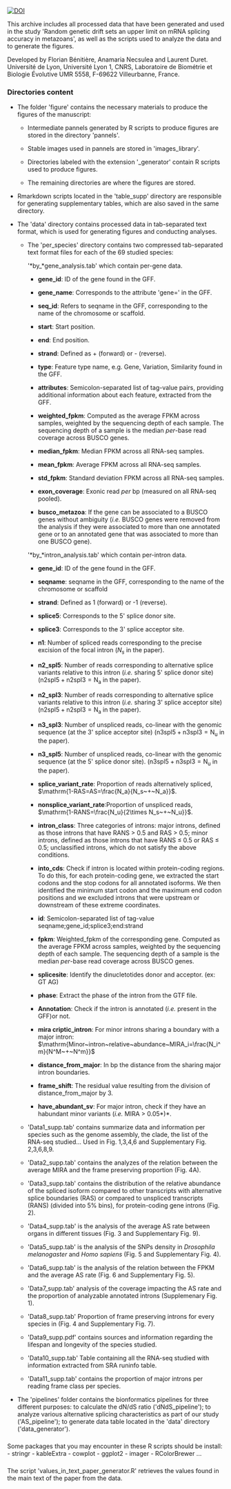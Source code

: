 [![DOI](https://zenodo.org/badge/575819362.svg)](https://zenodo.org/doi/10.5281/zenodo.7415114)

This archive includes all processed data that have been generated and used in the study 'Random genetic drift sets an upper limit on mRNA splicing accuracy in metazoans', as well as the scripts used to analyze the data and to generate the figures.

Developed by Florian Bénitière, Anamaria Necsulea and Laurent Duret. Université de Lyon, Université Lyon 1, CNRS, Laboratoire de Biométrie et Biologie Évolutive UMR 5558, F-69622 Villeurbanne, France.

### Directories content

-   The folder 'figure' contains the necessary materials to produce the figures of the manuscript:

    -   Intermediate pannels generated by R scripts to produce figures are stored in the directory 'pannels'.

    -   Stable images used in pannels are stored in 'images_library'.

    -   Directories labeled with the extension '\_generator' contain R scripts used to produce figures.

    -   The remaining directories are where the figures are stored.

-   Rmarkdown scripts located in the 'table_supp' directory are responsible for generating supplementary tables, which are also saved in the same directory.

-   The 'data' directory contains processed data in tab-separated text format, which is used for generating figures and conducting analyses.

    -   The 'per_species' directory contains two compressed tab-separated text format files for each of the 69 studied species:

        '*by\_*gene_analysis.tab' which contain per-gene data.

        <div>

        -   **gene_id**: ID of the gene found in the GFF.

        -   **gene_name**: Corresponds to the attribute 'gene=' in the GFF.

        -   **seq_id**: Refers to seqname in the GFF, corresponding to the name of the chromosome or scaffold.

        -   **start**: Start position.

        -   **end**: End position.

        -   **strand**: Defined as + (forward) or - (reverse).

        -   **type**: Feature type name, e.g. Gene, Variation, Similarity found in the GFF.

        -   **attributes**: Semicolon-separated list of tag-value pairs, providing additional information about each feature, extracted from the GFF.

        -   **weighted_fpkm**: Computed as the average FPKM across samples, weighted by the sequencing depth of each sample. The sequencing depth of a sample is the median *per*-base read coverage across BUSCO genes.

        -   **median_fpkm**: Median FPKM across all RNA-seq samples.

        -   **mean_fpkm**: Average FPKM across all RNA-seq samples.

        -   **std_fpkm**: Standard deviation FPKM across all RNA-seq samples.

        -   **exon_coverage**: Exonic read *per* bp (measured on all RNA-seq pooled).

        -   **busco_metazoa**: If the gene can be associated to a BUSCO genes without ambiguity (*i.e.* BUSCO genes were removed from the analysis if they were associated to more than one annotated gene or to an annotated gene that was associated to more than one BUSCO gene).

        </div>

        '*by\_*intron_analysis.tab' which contain per-intron data.

        <div>

        -   **gene_id**: ID of the gene found in the GFF.

        -   **seqname**: seqname in the GFF, corresponding to the name of the chromosome or scaffold

        -   **strand**: Defined as 1 (forward) or -1 (reverse).

        -   **splice5**: Corresponds to the 5' splice donor site.

        -   **splice3**: Corresponds to the 3' splice acceptor site.

        -   **n1**: Number of spliced reads corresponding to the precise excision of the focal intron ($N_s$ in the paper).

        -   **n2_spl5**: Number of reads corresponding to alternative splice variants relative to this intron (*i.e.* sharing 5' splice donor site) ($\mathrm{n2spl5+n2spl3=N_a}$ in the paper).

        -   **n2_spl3**: Number of reads corresponding to alternative splice variants relative to this intron (*i.e.* sharing 3' splice acceptor site) ($\mathrm{n2spl5+n2spl3=N_a}$ in the paper).

        -   **n3_spl3**: Number of unspliced reads, co-linear with the genomic sequence (at the 3' splice acceptor site) ($\mathrm{n3spl5+n3spl3=N_u}$ in the paper).

        -   **n3_spl5**: Number of unspliced reads, co-linear with the genomic sequence (at the 5' splice donor site). ($\mathrm{n3spl5+n3spl3=N_u}$ in the paper).

        -   **splice_variant_rate**: Proportion of reads alternatively spliced, $\mathrm{1-RAS=AS=\frac{N_a}{N_s~+~N_a}}$.

        -   **nonsplice_variant_rate**:Proportion of unspliced reads, $\mathrm{1-RANS=\frac{N_u}{2\times N_s~+~N_u}}$.

        -   **intron_class**: Three categories of introns: major introns, defined as those introns that have RANS $>$ 0.5 and RAS $>$ 0.5; minor introns, defined as those introns that have RANS $\leq$ 0.5 or RAS $\leq$ 0.5; unclassified introns, which do not satisfy the above conditions.

        -   **into_cds**: Check if intron is located within protein-coding regions. To do this, for each protein-coding gene, we extracted the start codons and the stop codons for all annotated isoforms. We then identified the minimum start codon and the maximum end codon positions and we excluded introns that were upstream or downstream of these extreme coordinates.

        -   **id**: Semicolon-separated list of tag-value seqname;gene_id;splice3;end:strand

        -   **fpkm**: Weighted_fpkm of the corresponding gene. Computed as the average FPKM across samples, weighted by the sequencing depth of each sample. The sequencing depth of a sample is the median *per*-base read coverage across BUSCO genes.

        -   **splicesite**: Identify the dinucletotides donor and acceptor. (ex: GT AG)

        -   **phase**: Extract the phase of the intron from the GTF file.

        -   **Annotation**: Check if the intron is annotated (*i.e.* present in the GFF)or not.

        -   **mira criptic_intron**: For minor introns sharing a boundary with a major intron: $\mathrm{Minor~intron~relative~abundance~MIRA_i=\frac{N_i^m}{N^M~+~N^m}}$

        -   **distance_from_major**: In bp the distance from the sharing major intron boundaries.

        -   **frame_shift**: The residual value resulting from the division of distance_from_major by 3.

        -   **have_abundant_sv**: For major intron, check if they have an habundant minor variants (*i.e.* MIRA \> 0.05*)*.

        </div>

    -   'Data1_supp.tab' contains summarize data and information per species such as the genome assembly, the clade, the list of the RNA-seq studied... Used in Fig. 1,3,4,6 and Supplementary Fig. 2,3,6,8,9.

    -   'Data2_supp.tab' contains the analyzes of the relation between the average MIRA and the frame preserving proportion (Fig. 4A).

    -   'Data3_supp.tab' contains the distribution of the relative abundance of the spliced isoform compared to other transcripts with alternative splice boundaries (RAS) or compared to unspliced transcripts (RANS) (divided into 5% bins), for protein-coding gene introns (Fig. 2).

    -   'Data4_supp.tab' is the analysis of the average AS rate between organs in different tissues (Fig. 3 and Supplementary Fig. 9).

    -   'Data5_supp.tab' is the analysis of the SNPs density in *Drosophila melanogaster* and *Homo sapiens* (Fig. 5 and Supplementary Fig. 4).

    -   'Data6_supp.tab' is the analysis of the relation between the FPKM and the average AS rate (Fig. 6 and Supplementary Fig. 5).

    -   'Data7_supp.tab' analysis of the coverage impacting the AS rate and the proportion of analyzable annotated introns (Supplemenary Fig. 1).

    -   'Data8_supp.tab' Proportion of frame preserving introns for every species in (Fig. 4 and Supplementary Fig. 7).

    -   'Data9_supp.pdf' contains sources and information regarding the lifespan and longevity of the species studied.

    -   'Data10_supp.tab' Table containing all the RNA-seq studied with information extracted from SRA runinfo table.

    -   'Data11_supp.tab' contains the proportion of major introns per reading frame class per species.

-   The 'pipelines' folder contains the bionformatics pipelines for three different purposes: to calculate the dN/dS ratio ('dNdS_pipeline'); to analyze various alternative splicing characteristics as part of our study ('AS_pipeline'); to generate data table located in the 'data' directory ('data_generator').

### 

Some packages that you may encounter in these R scripts should be install: - stringr - kableExtra - cowplot - ggplot2 - imager - RColorBrewer ...

### 

The script 'values_in_text_paper_generator.R' retrieves the values found in the main text of the paper from the data.
